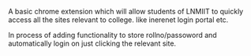 A basic chrome extension which will allow students of LNMIIT to quickly access all the sites relevant to college. like inerenet login portal etc. 

In process of adding functionality to store rollno/passoword and automatically login on just clicking the relevant site.
